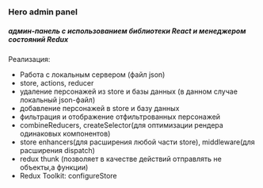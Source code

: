 ### Hero admin panel 

##### админ-панель с использованием библиотеки React и менеджером состояний Redux

Реализация:
* Работа с локальным сервером (файл json)
* store, actions, reducer
* удаление персонажей из store и базы данных (в данном случае локальный json-файл)
* добавление персонажей в store и базу данных
* фильтрация и отображение отфильтрованных персонажей
* combineReducers, createSelector(для оптимизации рендера одинаковых компонентов)
* store enhancers(для расширения любой части store), middleware(для расширения dispatch)
* redux thunk (позволяет в качестве действий отправлять не объекты,а функции)
* Redux Toolkit: configureStore
